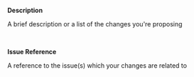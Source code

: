 **Description**

A brief description or a list of the changes you're proposing

<br/>

**Issue Reference**

A reference to the issue(s) which your changes are related to

